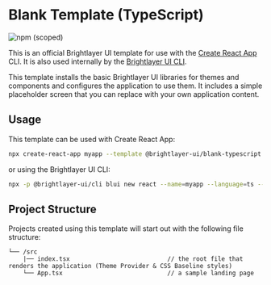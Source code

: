 # Blank Template (TypeScript)

![npm (scoped)](https://img.shields.io/npm/v/@brightlayer-ui/cra-template-blank-typescript?color=%23007bc1&label=%40brightlayer-ui%2Fcra-template-blank-typescript)

This is an official Brightlayer UI template for use with the [Create React App](https://create-react-app.dev/) CLI. It is also used internally by the [Brightlayer UI CLI](https://www.npmjs.com/package/@brightlayer-ui/cli).

This template installs the basic Brightlayer UI libraries for themes and components and configures the application to use them. It includes a simple placeholder screen that you can replace with your own application content.

## Usage
This template can be used with Create React App:
```sh
npx create-react-app myapp --template @brightlayer-ui/blank-typescript
```
or using the Brightlayer UI CLI:
```sh
npx -p @brightlayer-ui/cli blui new react --name=myapp --language=ts --template=blank
```

## Project Structure
Projects created using this template will start out with the following file structure:

```
└── /src
    |── index.tsx                           // the root file that renders the application (Theme Provider & CSS Baseline styles)
    └── App.tsx                             // a sample landing page
```